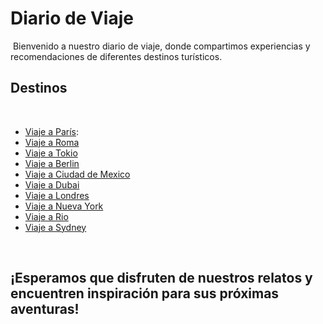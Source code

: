 # Diario de Viaje
​
Bienvenido a nuestro diario de viaje, donde compartimos experiencias y recomendaciones de diferentes destinos turísticos.
​
## Destinos
​
- [Viaje a París](https://github.com/xergio-rh/DiarioDeViajes/blob/master/Entradas/paris.md):
- [Viaje a Roma](https://github.com/xergio-rh/DiarioDeViajes/blob/master/Entradas/roma.md)
- [Viaje a Tokio](https://github.com/xergio-rh/DiarioDeViajes/blob/master/Entradas/tokyo.md)
- [Viaje a Berlin](https://github.com/xergio-rh/DiarioDeViajes/blob/master/Entradas/berlin.md)
- [Viaje a Ciudad de Mexico](https://github.com/xergio-rh/DiarioDeViajes/blob/master/Entradas/ciudad_de_mexico.md)
- [Viaje a Dubai](https://github.com/xergio-rh/DiarioDeViajes/blob/master/Entradas/dubai.md)
- [Viaje a Londres](https://github.com/xergio-rh/DiarioDeViajes/blob/master/Entradas/londres.md)
- [Viaje a Nueva York](https://github.com/xergio-rh/DiarioDeViajes/blob/master/Entradas/nueva_york.md)
- [Viaje a Rio](https://github.com/xergio-rh/DiarioDeViajes/blob/master/Entradas/rio.md)
- [Viaje a Sydney](https://github.com/xergio-rh/DiarioDeViajes/blob/master/Entradas/sydney.md)
  
​
## ¡Esperamos que disfruten de nuestros relatos y encuentren inspiración para sus próximas aventuras!

